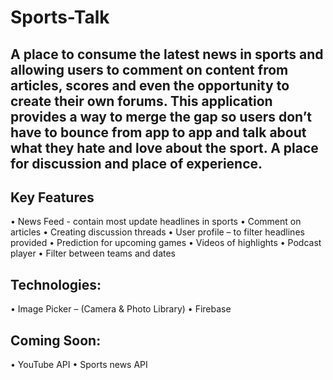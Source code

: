 # Sports-Talk
A place to consume the latest news in sports and allowing users to comment on content from articles, scores and even the opportunity to create their own forums. This application provides a way to merge the gap so users don’t have to bounce from app to app and talk about what they hate and love about the sport. A place for discussion and place of experience.
--------------------
Key Features
--------------------
• News Feed - contain most update headlines in sports
• Comment on articles
• Creating discussion threads
• User profile – to filter headlines provided
• Prediction for upcoming games
• Videos of highlights
• Podcast player
• Filter between teams and dates

Technologies:
--------------------
• Image Picker – (Camera & Photo Library) 
• Firebase

Coming Soon:
--------------------
• YouTube API
• Sports news API
